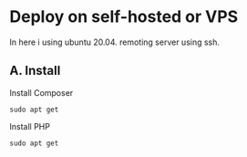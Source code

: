 # Deploy on self-hosted or VPS

In here i using ubuntu 20.04. remoting server using ssh.

## A. Install

Install Composer

```
sudo apt get
```

Install PHP

```
sudo apt get
```